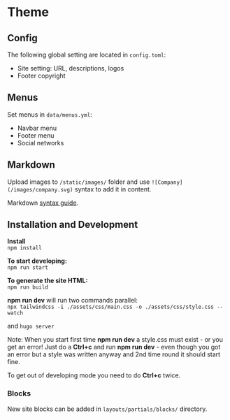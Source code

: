 # Theme

## Config
The following global setting are located in `config.toml`:
- Site setting: URL, descriptions, logos
- Footer copyright

## Menus
Set menus in `data/menus.yml`:
- Navbar menu
- Footer menu
- Social networks

## Markdown

Upload images to `/static/images/` folder and use `![Company](/images/company.svg)` syntax to add it in content.

Markdown [syntax guide](https://commonmark.org/help/). 

## Installation and Development
**Install**  
`npm install`

**To start developing:**  
`npm run start`

**To generate the site HTML:**  
`npm run build`

**npm run dev** will run two commands parallel:  
`npx tailwindcss -i ./assets/css/main.css -o ./assets/css/style.css --watch`

and
`hugo server`

Note: When you start first time **npm run dev** a style.css must exist - or you get an error! Just do a **Ctrl+c** and run **npm run dev** - even though you got an error but a style was written anyway and 2nd time round it should start fine.

To get out of developing mode you need to do **Ctrl+c** twice.

### Blocks
New site blocks can be added in `layouts/partials/blocks/` directory.
